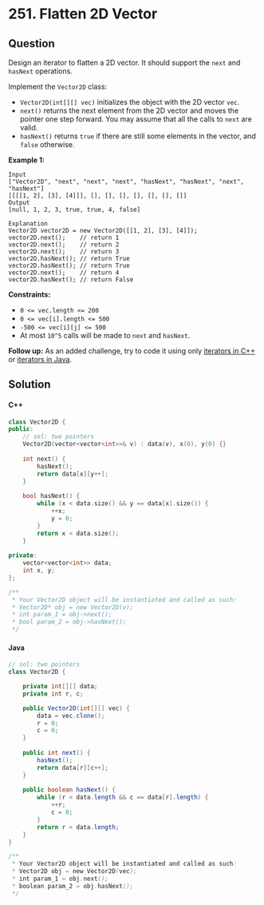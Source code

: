 # 251. Flatten 2D Vector

## Question

Design an iterator to flatten a 2D vector. It should support the `next` and `hasNext` operations.

Implement the `Vector2D` class:

* `Vector2D(int[][] vec)` initializes the object with the 2D vector `vec`.
* `next()` returns the next element from the 2D vector and moves the pointer one step forward. You may assume that all the calls to `next` are valid.
* `hasNext()` returns `true` if there are still some elements in the vector, and `false` otherwise.

**Example 1:**

```
Input
["Vector2D", "next", "next", "next", "hasNext", "hasNext", "next", "hasNext"]
[[[[1, 2], [3], [4]]], [], [], [], [], [], [], []]
Output
[null, 1, 2, 3, true, true, 4, false]

Explanation
Vector2D vector2D = new Vector2D([[1, 2], [3], [4]]);
vector2D.next();    // return 1
vector2D.next();    // return 2
vector2D.next();    // return 3
vector2D.hasNext(); // return True
vector2D.hasNext(); // return True
vector2D.next();    // return 4
vector2D.hasNext(); // return False
```

**Constraints:**

* `0 <= vec.length <= 200`
* `0 <= vec[i].length <= 500`
* `-500 <= vec[i][j] <= 500`
* At most `10^5` calls will be made to `next` and `hasNext`.

**Follow up:** As an added challenge, try to code it using only [iterators in C++](http://www.cplusplus.com/reference/iterator/iterator/) or [iterators in Java](http://docs.oracle.com/javase/7/docs/api/java/util/Iterator.html).

## Solution

#### C++

```cpp
class Vector2D {
public:
    // sol: two pointers
    Vector2D(vector<vector<int>>& v) : data(v), x(0), y(0) {}
    
    int next() {
        hasNext();
        return data[x][y++];
    }
    
    bool hasNext() {
        while (x < data.size() && y == data[x].size()) {
            ++x;
            y = 0;
        }
        return x < data.size();
    }
    
private:
    vector<vector<int>> data;
    int x, y;
};

/**
 * Your Vector2D object will be instantiated and called as such:
 * Vector2D* obj = new Vector2D(v);
 * int param_1 = obj->next();
 * bool param_2 = obj->hasNext();
 */
```

#### Java

```java
// sol: two pointers
class Vector2D {

    private int[][] data;
    private int r, c;

    public Vector2D(int[][] vec) {
        data = vec.clone();
        r = 0;
        c = 0;
    }
    
    public int next() {
        hasNext();
        return data[r][c++];
    }
    
    public boolean hasNext() {
        while (r < data.length && c == data[r].length) {
            ++r;
            c = 0;
        }
        return r < data.length;
    }
}

/**
 * Your Vector2D object will be instantiated and called as such:
 * Vector2D obj = new Vector2D(vec);
 * int param_1 = obj.next();
 * boolean param_2 = obj.hasNext();
 */
```
